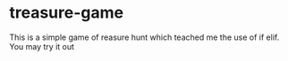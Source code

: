 # treasure-game

This is a simple game of reasure hunt which teached me the use of if elif. You may try it out
